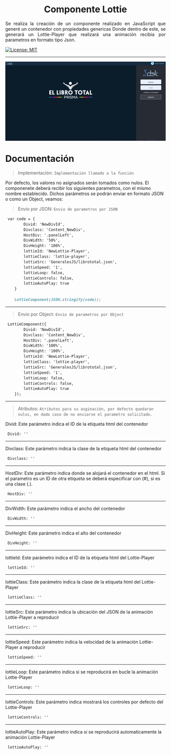 
<h1 align="center">Componente Lottie</h1>



<p align="justify">Se realiza la creación de un componente realizado en JavaScript que generé un contenedor con propiedades genericas Donde dentro de este, se generará un Lottie-Player que realizará una animación recibia por parametros en formato tipo Json.</p>

<a align="left" href="#" target="_blank">
    <img alt="License: MIT" src="https://img.shields.io/badge/License-GPL-yellow.svg" />
 </a>
<hr>
 <img align="center" alt="Imagen Ejemplo" src="https://github.com/ApidriuC/LottieGenerate/blob/main/Prueba.PNG" />
 
 # Documentación

> Implementación: ` Implementación llamado a la función `

Por defecto, los valores no asignados serán tomados como nulos. El componenete deberá recibir los siguientes parametros, con el mismo nombre establecido. Dichos parámetros se podrán enviar en formato JSON o como un Object, veamos:

> Envio por JSON: ` Envio de parametros por JSON `

```md
 var code = {
        Divid: 'NewDivId',
        Divclass: 'Content_NewDiv',
        HostDiv: '.panelLeft',
        DivWidth: '50%',
        DivHeight: '100%',
        lottieId: 'NewLottie-Player',
        lottieClass: 'lottie-player',
        lottieSrc: 'GeneralesJS/librototal.json',
        lottieSpeed: '1',
        lottieLoop: false,
        lottieControls: false,
        lottieAutoPlay: true
    }

    LottieComponent(JSON.stringify(code));
```

<hr>

> Envio por Object: ` Envio de parametros por Object `

```md
 LottieComponent({
        Divid: 'NewDivId',
        Divclass: 'Content_NewDiv',
        HostDiv: '.panelLeft',
        DivWidth: '100%',
        DivHeight: '100%',
        lottieId: 'NewLottie-Player',
        lottieClass: 'lottie-player',
        lottieSrc: 'GeneralesJS/librototal.json',
        lottieSpeed: '1',
        lottieLoop: false,
        lottieControls: false,
        lottieAutoPlay: true
    });
```

<hr>

> Atributos:  ` Atributos para su asginación, por defecto quedaran nulos, en dado caso de no enviarse el parametro solicitado.  `
 
Divid: Este parámetro indica el ID de la etiqueta html del contenedor
 
```md
 Divid: ''
```

<hr>

Divclass: Este parámetro indica la clase de la etiqueta html del contenedor
 
```md
 Divclass: ''
```

<hr>

HostDiv: Este parámetro indica donde se alojará el contenedor en el html. Si el parametro es un ID de otra etiqueta se deberá especificar con (#), si es una clase (.).
 
```md
 HostDiv: ''
```

<hr>

DivWidth: Este parámetro indica el ancho del contenedor
 
```md
 DivWidth: ''
```

<hr>

DivHeight: Este parámetro indica el alto del contenedor
 
```md
 DivHeight: ''
```

<hr>

lottieId: Este parámetro indica el ID de la etiqueta html del Lottie-Player
 
```md
 lottieId: ''
```

<hr>

lottieClass: Este parámetro indica la clase de la etiqueta html del Lottie-Player
 
```md
 lottieClass: ''
```

<hr>

lottieSrc: Este parámetro indica la ubicación del JSON de la animación Lottie-Player a reproducir
 
```md
 lottieSrc: ''
```

<hr>

lottieSpeed: Este parámetro indica la velocidad de la animación Lottie-Player a reproducir
 
```md
 lottieSpeed: ''
```

<hr>

lottieLoop: Este parámetro indica si se reproducirá en bucle la animación Lottie-Player 
 
```md
 lottieLoop: ''
```

<hr>

lottieControls: Este parámetro indica mostrará los controles por defecto del Lottie-Player
 
```md
 lottieControls: ''
```

<hr>

lottieAutoPlay: Este parámetro indica si se reproducirá automaticamente la animación Lottie-Player
 
```md
 lottieAutoPlay: ''
```




